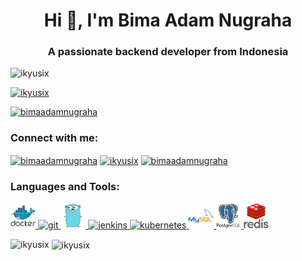 <!--START_SECTION:waka-->
<!--END_SECTION:waka-->

<h1 align="center">Hi 👋, I'm Bima Adam Nugraha</h1>
<h3 align="center">A passionate backend developer from Indonesia</h3>

<p align="left"> <img src="https://komarev.com/ghpvc/?username=ikyusix&label=Profile%20views&color=0e75b6&style=flat" alt="ikyusix" /> </p>

<p align="left"> <a href="https://github.com/ryo-ma/github-profile-trophy"><img src="https://github-profile-trophy.vercel.app/?username=ikyusix" alt="ikyusix" /></a> </p>

<p align="left"> <a href="https://twitter.com/bimaadamnugraha" target="blank"><img src="https://img.shields.io/twitter/follow/bimaadamnugraha?logo=twitter&style=for-the-badge" alt="bimaadamnugraha" /></a> </p>

<h3 align="left">Connect with me:</h3>
<p align="left">
<a href="https://twitter.com/bimaadamnugraha" target="blank"><img align="center" src="https://raw.githubusercontent.com/rahuldkjain/github-profile-readme-generator/master/src/images/icons/Social/twitter.svg" alt="bimaadamnugraha" height="30" width="40" /></a>
<a href="https://stackoverflow.com/users/ikyusix" target="blank"><img align="center" src="https://raw.githubusercontent.com/rahuldkjain/github-profile-readme-generator/master/src/images/icons/Social/stack-overflow.svg" alt="ikyusix" height="30" width="40" /></a>
<a href="https://instagram.com/bimaadamnugraha" target="blank"><img align="center" src="https://raw.githubusercontent.com/rahuldkjain/github-profile-readme-generator/master/src/images/icons/Social/instagram.svg" alt="bimaadamnugraha" height="30" width="40" /></a>
</p>

<h3 align="left">Languages and Tools:</h3>
<p align="left"> <a href="https://www.docker.com/" target="_blank" rel="noreferrer"> <img src="https://raw.githubusercontent.com/devicons/devicon/master/icons/docker/docker-original-wordmark.svg" alt="docker" width="40" height="40"/> </a> <a href="https://git-scm.com/" target="_blank" rel="noreferrer"> <img src="https://www.vectorlogo.zone/logos/git-scm/git-scm-icon.svg" alt="git" width="40" height="40"/> </a> <a href="https://golang.org" target="_blank" rel="noreferrer"> <img src="https://raw.githubusercontent.com/devicons/devicon/master/icons/go/go-original.svg" alt="go" width="40" height="40"/> </a> <a href="https://www.jenkins.io" target="_blank" rel="noreferrer"> <img src="https://www.vectorlogo.zone/logos/jenkins/jenkins-icon.svg" alt="jenkins" width="40" height="40"/> </a> <a href="https://kubernetes.io" target="_blank" rel="noreferrer"> <img src="https://www.vectorlogo.zone/logos/kubernetes/kubernetes-icon.svg" alt="kubernetes" width="40" height="40"/> </a> <a href="https://www.mysql.com/" target="_blank" rel="noreferrer"> <img src="https://raw.githubusercontent.com/devicons/devicon/master/icons/mysql/mysql-original-wordmark.svg" alt="mysql" width="40" height="40"/> </a> <a href="https://www.postgresql.org" target="_blank" rel="noreferrer"> <img src="https://raw.githubusercontent.com/devicons/devicon/master/icons/postgresql/postgresql-original-wordmark.svg" alt="postgresql" width="40" height="40"/> </a> <a href="https://redis.io" target="_blank" rel="noreferrer"> <img src="https://raw.githubusercontent.com/devicons/devicon/master/icons/redis/redis-original-wordmark.svg" alt="redis" width="40" height="40"/> </a> </p>

<p><img align="left" src="https://github-readme-stats.vercel.app/api/top-langs?username=ikyusix&show_icons=true&locale=en&layout=compact" alt="ikyusix" /></p>

<p>&nbsp;<img align="center" src="https://github-readme-stats.vercel.app/api?username=ikyusix&show_icons=true&locale=en" alt="ikyusix" /></p>
